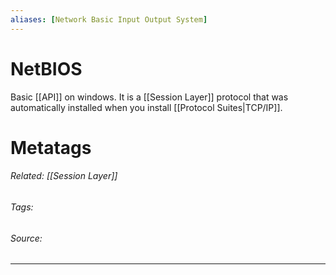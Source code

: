 ```yaml
---
aliases: [Network Basic Input Output System]
---
```

# NetBIOS
Basic [[API]] on windows. It is a [[Session Layer]] protocol that was automatically installed when you install [[Protocol Suites|TCP/IP]].


# Metatags
###### Related: [[Session Layer]]
###### Tags: 
###### Source: 

---